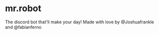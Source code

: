 # mr.robot
The discord bot that'll make your day!
Made with love by @Joshuafrankle and @fabianferno

